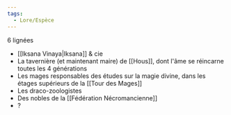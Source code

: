 ```yaml
---
tags:
  - Lore/Espèce
---
```

6 lignées
- [[Iksana Vinaya|Iksana]] & cie
- La tavernière (et maintenant maire) de [[Hous]], dont l'âme se réincarne toutes les 4 générations
- Les mages responsables des études sur la magie divine, dans les étages supérieurs de la [[Tour des Mages]]
- Les draco-zoologistes
- Des nobles de la [[Fédération Nécromancienne]]
- ?